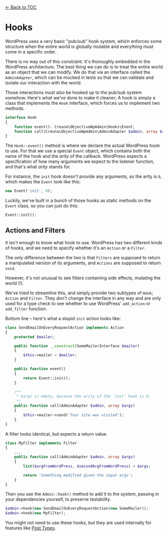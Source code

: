 [← Back to TOC](index.md)

# Hooks
WordPress uses a very basic "pub/sub" hook system, which enforces some structure when the
entire world is globally mutable and everything must come in a specific order.

There is no way out of this constraint. It's thoroughly embedded in the WordPress
architecture. The best thing we can do is to treat the entire world as an object that we
can modify. We do that via an interface called the `AdminAdapter`, which can be mocked in
tests so that we can validate and isolate our interaction with the world.

Those interactions must also be hooked up to the pub/sub system somehow. Here's what we've
done to make it cleaner; A hook is simply a class that implements the `Hook` interface,
which forces us to implement two methods.

```php
interface Hook
{
    function event(): Creuna\ObjectiveWpAdmin\Hooks\Event;
    function call(Creuna\ObjectiveWpAdmin\AdminAdapter $admin, array $args): mixed;
}
```

The `Hook::event()` method is where we declare the actual WordPress hook to use. For that
we use a special `Event` object, which contains both the name of the hook and the _arity_
of the callback. WordPress expects a specification of how many arguments we expect to the
listener function, and that's what _arity_ stands for.

For instance, the `init` hook doesn't provide any arguments, so the arity is `0`, which
makes the `Event` look like this:

```php
new Event('init', 0);
```

Luckily, we've built in a bunch of those hooks as static methods on the `Event` class, so
you can just do this:

```php
Event::init();
```

## Actions and Filters
It isn't enough to know what hook to use. WordPress has two different kinds of hooks, and
we need to specify whether it's an `Action` or a `Filter`.

The only difference between the two is that `Filters` are supposed to return a manipulated
version of its arguments, and `Actions` are supposed to return `void`.

However, it's not unusual to see filters containing side effects, mutating the world (!).

We've tried to streamline this, and simply provide two subtypes of `Hook`; `Action` and
`Filter`. They don't change the interface in any way and are only used for a type check to
see whether to use WordPress' `add_action` or `add_filter` function.

Bottom line – here's what a stupid `init` action looks like:

```php
class SendEmailOnEveryRequestAction implements Action
{
    protected $mailer;

    public function __construct(SomeMailerInterface $mailer)
    {
        $this->mailer = $mailer;
    }

    public function event()
    {
        return Event::init();
    }

    /**
     * $args is empty, because the arity of the `init` hook is 0.
     */
    public function call(AdminAdapter $admin, array $args)
    {
        $this->mailer->send('Your site was visited');
    }
}
```

A filter looks identical, but expects a return value.

```php
class MyFilter implements Filter
{
    ...
    public function call(AdminAdapter $admin, array $args)
    {
        list($argFromWordPress, $secondArgFromWordPress) = $args;

        return 'Something modified given the input args';
    }
}
```

Then you use the `Admin::hook()` method to add it to the system, passing in your
dependencies yourself, to preserve testability.

```php
$admin->hook(new SendEmailOnEveryRequestAction(new SomeMailer));
$admin->hook(new MyFilter);
```

You might not need to use these hooks, but they are used internally for features like
[Post Types](post-types.md).

